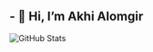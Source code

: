  <h2> - 👋 Hi, I’m Akhi Alomgir</h2>

<!---
akhialomgir143/akhialomgir143 is a ✨ special ✨ repository because its `README.md` (this file) appears on your GitHub profile.
You can click the Preview link to take a look at your changes.
--->

![GitHub Stats](https://github-readme-stats.vercel.app/api?username=akhialomgir143&theme=radical)
